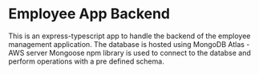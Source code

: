 # Employee App Backend

This is an express-typescript app to handle the backend of the employee management application. 
The database is hosted using MongoDB Atlas - AWS server
Mongoose npm library is used to connect to the databse and perform operations with a pre defined schema. 
